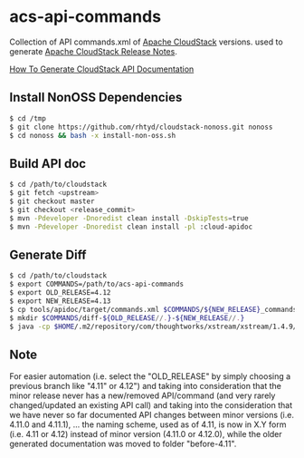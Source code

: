 acs-api-commands
================

Collection of API commands.xml of [Apache CloudStack](http://cloudstack.apache.org/) versions. used to generate
[Apache CloudStack Release Notes](http://docs.cloudstack.apache.org/projects/cloudstack-release-notes).

[How To Generate CloudStack API Documentation](https://cwiki.apache.org/confluence/display/CLOUDSTACK/How+To+Generate+CloudStack+API+Documentation)


Install NonOSS Dependencies
---------------------------

```bash
$ cd /tmp
$ git clone https://github.com/rhtyd/cloudstack-nonoss.git nonoss
$ cd nonoss && bash -x install-non-oss.sh
```

Build API doc
-------------

```bash
$ cd /path/to/cloudstack
$ git fetch <upstream>
$ git checkout master
$ git checkout <release_commit>
$ mvn -Pdeveloper -Dnoredist clean install -DskipTests=true
$ mvn -Pdeveloper -Dnoredist clean install -pl :cloud-apidoc
```

Generate Diff
-------------

```bash
$ cd /path/to/cloudstack
$ export COMMANDS=/path/to/acs-api-commands
$ export OLD_RELEASE=4.12
$ export NEW_RELEASE=4.13
$ cp tools/apidoc/target/commands.xml $COMMANDS/${NEW_RELEASE}_commands.xml
$ mkdir $COMMANDS/diff-${OLD_RELEASE//.}-${NEW_RELEASE//.}
$ java -cp $HOME/.m2/repository/com/thoughtworks/xstream/xstream/1.4.9/xstream-1.4.9.jar:$HOME/.m2/repository/com/google/code/gson/gson/1.7.2/gson-1.7.2.jar:server/target/classes com.cloud.api.doc.ApiXmlDocReader -old $COMMANDS/${OLD_RELEASE}_commands.xml -new $COMMANDS/${NEW_RELEASE}_commands.xml -d $COMMANDS/diff-${OLD_RELEASE//.}-${NEW_RELEASE//.}
```

Note
----

For easier automation (i.e. select the "OLD_RELEASE" by simply choosing a previous branch like "4.11" or 4.12")
and
taking into consideration that the minor release never has a new/removed API/command (and very rarely changed/updated an existing API call)
and
taking into the consideration that we have never so far documented API changes between minor versions (i.e. 4.11.0 and 4.11.1), 
...
the naming scheme, used as of 4.11, is now in X.Y form (i.e. 4.11 or 4.12) instead of minor version (4.11.0 or 4.12.0), 
while the older generated documentation was moved to folder "before-4.11".
